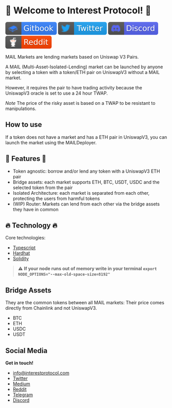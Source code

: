 # :seedling: Welcome to Interest Protocol! :seedling:

[![docs](./assets/gitbook_2.svg)](https://docs.interestprotocol.com/)
[![twitter](./assets/twitter.svg)](https://twitter.com/interest_dinero)
[![discord](./assets/discord.svg)](https://discord.gg/PJEkqM4Crk)
[![reddit](./assets/reddit.svg)](https://www.reddit.com/user/InterestProtocol)

MAIL Markets are lending markets based on Uniswap V3 Pairs. 

A MAIL (Multi-Asset-Isolated-Lending) market can be launched by anyone by selecting a token with a token/ETH pair on UniswapV3 without a MAIL market.

However, it requires the pair to have trading activity because the UniswapV3 oracle is set to use a 24 hour TWAP.

*Note* The price of the risky asset is based on a TWAP to be resistant to manipulations.

## How to use

If a token does not have a market and has a ETH pair in UniswapV3, you can launch the market using the MAILDeployer. 

## :money_with_wings: Features :money_with_wings:

- Token agnostic: borrow and/or lend any token with a UniswapV3 ETH pair
- Bridge assets: each market supports ETH, BTC, USDT, USDC and the selected token from the pair
- Isolated Architecture: each market is separated from each other, protecting the users from harmful tokens
- (WIP) Router: Markets can lend from each other via the bridge assets they have in common

## :fire: Technology :fire:

Core technologies:

- [Typescript](https://www.typescriptlang.org/)
- [Hardhat](https://hardhat.org/)
- [Solidity](https://docs.soliditylang.org/)

> :warning: **If your node runs out of memory write in your terminal `export NODE_OPTIONS="--max-old-space-size=8192" `**

## Bridge Assets

They are the common tokens between all MAIL markets:
Their price comes directly from Chainlink and not UniswapV3.

- BTC
- ETH
- USDC 
- USDT

## Social Media

**Get in touch!**

- info@interestprotocol.com
- [Twitter](https://twitter.com/interest_dinero)
- [Medium](https://medium.com/@interestprotocol)
- [Reddit](https://www.reddit.com/user/InterestProtocol)
- [Telegram](https://t.me/interestprotocol)
- [Discord](https://discord.gg/PJEkqM4Crk)
